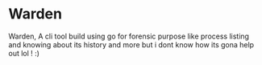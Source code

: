 # Warden
Warden, A cli tool build using go for forensic purpose like process listing and knowing about its history and more but i dont know how its gona help out lol ! :)

